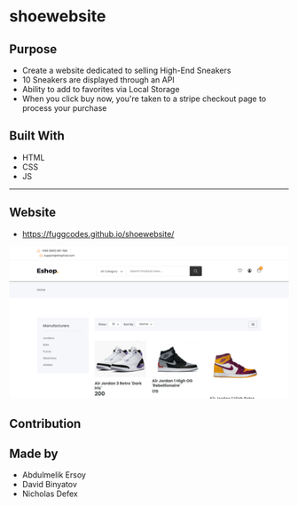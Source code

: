 # shoewebsite

## Purpose

- Create a website dedicated to selling High-End Sneakers
- 10 Sneakers are displayed through an API
- Ability to add to favorites via Local Storage
- When you click buy now, you're taken to a stripe checkout page to process your purchase

## Built With

- HTML
- CSS
- JS



---
## Website

- https://fuggcodes.github.io/shoewebsite/

![alt text](https://github.com/Ndefected15/shoewebsite/blob/main/assets/images/screenshot.png?raw=true)

## Contribution

## Made by 
- Abdulmelik Ersoy
- David Binyatov
- Nicholas Defex

